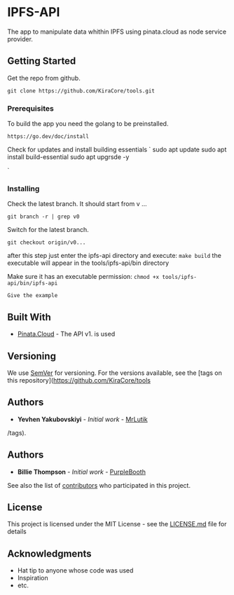 # IPFS-API

The app to manipulate data whithin IPFS using pinata.cloud as node service provider.

## Getting Started

Get the repo from github.

`
git clone https://github.com/KiraCore/tools.git 
`

### Prerequisites

To build the app you need the golang to be preinstalled.

```
https://go.dev/doc/install
```

Check for updates and install building essentials
`
sudo apt update
sudo apt install build-essential
sudo apt upgrsde -y

`

### Installing

Check the latest branch. It should start from v ...

`
git branch -r | grep v0
`

Switch for the latest branch. 

`
git checkout origin/v0...
`

after this step just enter the ipfs-api directory  and execute:
`
make build
`
the executable will appear in the tools/ipfs-api/bin directory

Make sure it has an executable permission:
`
chmod +x tools/ipfs-api/bin/ipfs-api
`


```
Give the example
```

## Built With

* [Pinata.Cloud](https://docs.pinata.cloud/pinata-api) - The API v1. is used


## Versioning

We use [SemVer](http://semver.org/) for versioning. For the versions available, see the [tags on this repository](https://github.com/KiraCore/tools

## Authors

* **Yevhen Yakubovskiyi** - *Initial work* - [MrLutik](https://github.com/mrlutik)






















/tags). 

## Authors

* **Billie Thompson** - *Initial work* - [PurpleBooth](https://github.com/PurpleBooth)

See also the list of [contributors](https://github.com/your/project/contributors) who participated in this project.

## License

This project is licensed under the MIT License - see the [LICENSE.md](LICENSE.md) file for details

## Acknowledgments

* Hat tip to anyone whose code was used
* Inspiration
* etc.
